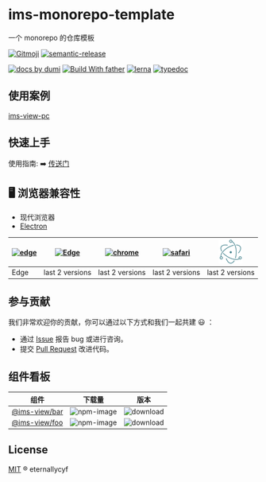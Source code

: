 # ims-monorepo-template

一个 monorepo 的仓库模板

[![Gitmoji][gitmoji]][gitmoji-url] [![semantic-release][semantic-release]][semantic-release-repo]

[![ docs by dumi][dumi-url]](https://d.umijs.org/) [![Build With father][father-url]](https://github.com/umijs/father/) [![lerna](https://img.shields.io/badge/maintained%20with-lerna-cc00ff.svg)][lerna-url] [![typedoc](https://img.shields.io/badge/API%20by-typedoc-9600ff.svg)](https://typedoc.org/)

<!-- umi url -->

[lerna-url]: https://lernajs.io/
[dumi-url]: https://img.shields.io/badge/docs%20by-dumi-blue
[father-url]: https://img.shields.io/badge/build%20with-father-028fe4.svg

<!-- badage url -->

[gitmoji]: https://img.shields.io/badge/Gitmoji-%20😜%20😍-FFDD67.svg
[gitmoji-url]: https://gitmoji.carloscuesta.me/
[semantic-release]: https://img.shields.io/badge/%20%20%F0%9F%93%A6%F0%9F%9A%80-semantic--release-e10079.svg
[semantic-release-repo]: https://github.com/semantic-release/semantic-release

## 使用案例

[ims-view-pc](https://github.com/eternallycyf/ims-view-pc)

## 快速上手

使用指南: ➡️ [传送门](https://ims-monorepo-template.vercel.app/guide)

## 🖥 浏览器兼容性

- 现代浏览器
- [Electron](https://www.electronjs.org/)

| [![edge](https://raw.githubusercontent.com/alrra/browser-logos/master/src/edge/edge_48x48.png)](http://godban.github.io/browsers-support-badges/) | [![Edge](https://raw.githubusercontent.com/alrra/browser-logos/master/src/firefox/firefox_48x48.png)](http://godban.github.io/browsers-support-badges/) | [![chrome](https://raw.githubusercontent.com/alrra/browser-logos/master/src/chrome/chrome_48x48.png)](http://godban.github.io/browsers-support-badges/) | [![safari](https://raw.githubusercontent.com/alrra/browser-logos/master/src/safari/safari_48x48.png)](http://godban.github.io/browsers-support-badges/) | [![electron_48x48](https://raw.githubusercontent.com/alrra/browser-logos/master/src/electron/electron_48x48.png)](http://godban.github.io/browsers-support-badges/) |
| ------------------------------------------------------------------------------------------------------------------------------------------------- | ------------------------------------------------------------------------------------------------------------------------------------------------------- | ------------------------------------------------------------------------------------------------------------------------------------------------------- | ------------------------------------------------------------------------------------------------------------------------------------------------------- | ------------------------------------------------------------------------------------------------------------------------------------------------------------------- |
| Edge                                                                                                                                              | last 2 versions                                                                                                                                         | last 2 versions                                                                                                                                         | last 2 versions                                                                                                                                         | last 2 versions                                                                                                                                                     |

## 参与贡献

我们非常欢迎你的贡献，你可以通过以下方式和我们一起共建 😃 ：

- 通过 [Issue](https://github.com/eternallycyf/ims-monorepo-template/issues) 报告 bug 或进行咨询。
- 提交 [Pull Request](https://github.com/eternallycyf/ims-monorepo-template/pulls) 改进代码。

## 组件看板

| 组件                                                         | 下载量                                                                                                     | 版本                                                                           |
| ------------------------------------------------------------ | ---------------------------------------------------------------------------------------------------------- | ------------------------------------------------------------------------------ |
| [@ims-view/bar](https://www.npmjs.com/package/@ims-view/bar) | ![npm-image](http://img.shields.io/npm/v/@ims-view/bar.svg?style=flat-square&color=deepgreen&label=latest) | ![download](https://img.shields.io/npm/dm/@ims-view/bar.svg?style=flat-square) |
| [@ims-view/foo](https://www.npmjs.com/package/@ims-view/foo) | ![npm-image](http://img.shields.io/npm/v/@ims-view/foo.svg?style=flat-square&color=deepgreen&label=latest) | ![download](https://img.shields.io/npm/dm/@ims-view/foo.svg?style=flat-square) |

## License

[MIT](./LICENSE) ® eternallycyf
